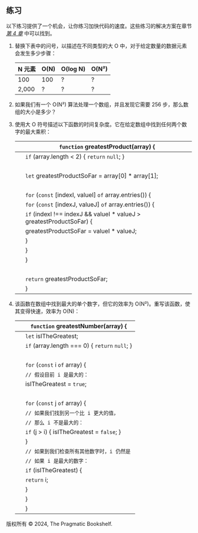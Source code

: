 ## 练习

以下练习提供了一个机会，让你练习加快代码的速度。这些练习的解决方案在章节 [​*第 4 章*](f_0209.xhtml#speeding.up.your.code.with.big.o.solutions) 中可以找到。

1.  替换下表中的问号，以描述在不同类型的大 O 中，对于给定数量的数据元素会发生多少步骤：

    | N 元素 | O(N) | O(log N) | O(N²) |
    | --- | --- | --- | --- |
    | 100 | 100 | ? | ? |
    | 2,000 | ? | ? | ? |

1.  如果我们有一个 O(N²) 算法处理一个数组，并且发现它需要 256 步，那么数组的大小是多少？

1.  使用大 O 符号描述以下函数的时间复杂度。它在给定数组中找到任何两个数字的最大乘积：

    | ​  | `function` greatestProduct(array) { |
    | --- | --- |
    | ​  | `if` (array.length < 2) { `return` `null`; } |
    | ​  |  |
    | ​  | `let` greatestProductSoFar = array[0] * array[1]; |
    | ​  |  |
    | ​  | `for` (`const` [indexI, valueI] `of` array.entries()) { |
    | ​  | `for` (`const` [indexJ, valueJ] `of` array.entries()) { |
    | ​  | `if` (indexI !== indexJ && valueI * valueJ > greatestProductSoFar) { |
    | ​  | greatestProductSoFar = valueI * valueJ; |
    | ​  | } |
    | ​  | } |
    | ​  | } |
    | ​  |  |
    | ​  | `return` greatestProductSoFar; |
    | ​  | } |

1.  该函数在数组中找到最大的单个数字，但它的效率为 O(N²)。重写该函数，使其变得快速，效率为 O(N)：

    | ​  | `function` greatestNumber(array) { |
    | --- | --- |
    | ​  | `let` isITheGreatest; |
    | ​  | `if` (array.length === 0) { `return` `null`; } |
    | ​  |  |
    | ​  | `for` (`const` i `of` array) { |
    | ​  | `// 假设目前 i 是最大的：` |
    | ​  | isITheGreatest = `true`; |
    | ​  |  |
    | ​  | `for` (`const` j `of` array) { |
    | ​  | `// 如果我们找到另一个比 i 更大的值，` |
    | ​  | `// 那么 i 不是最大的：` |
    | ​  | `if` (j > i) { isITheGreatest = `false`; } |
    | ​  | } |
    | ​  | `// 如果到我们检查所有其他数字时，i 仍然是` |
    | ​  | `// 如果 i 是最大的数字：` |
    | ​  | `if` (isITheGreatest) { |
    | ​  | `return` i; |
    | ​  | } |
    | ​  | } |
    | ​  | } |

版权所有 © 2024, The Pragmatic Bookshelf.
